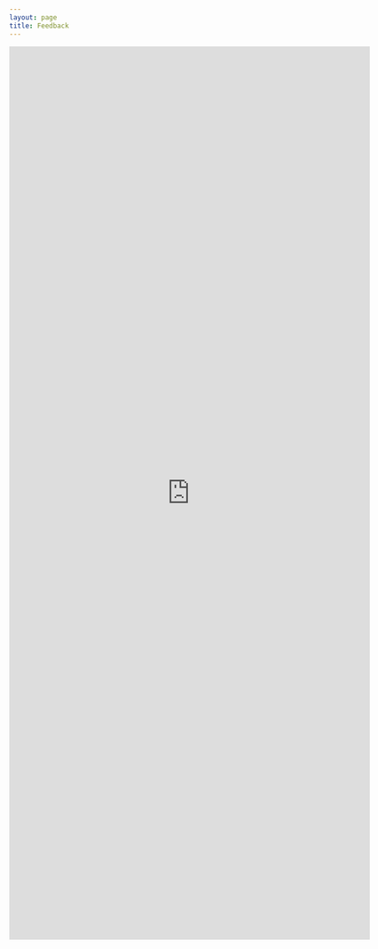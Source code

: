```yaml
---
layout: page
title: Feedback
---
```


<iframe src="https://docs.google.com/forms/d/e/1FAIpQLSfO2XfevYjg8YOLwtrT-AO-gLX3p_Ozk0eRechKDha2UFSz4A/viewform?embedded=true" width="650" height="1610" frameborder="0" marginheight="0" marginwidth="0">Wird geladen…</iframe>
